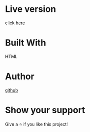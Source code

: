 # Live version
click [here](https://lordgg007.github.io/intro-to-css/)

# Built With
HTML

# Author
[github](https://github.com/Lordgg007)

# Show your support
Give a ⭐️ if you like this project!
